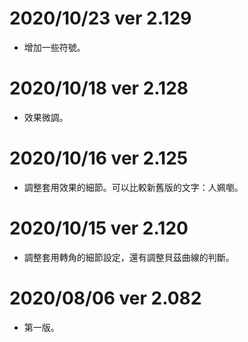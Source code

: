 # 2020/10/23 ver 2.129
* 增加一些符號。

# 2020/10/18 ver 2.128
* 效果微調。

# 2020/10/16 ver 2.125
* 調整套用效果的細節。可以比較新舊版的文字：人姵嚠。

# 2020/10/15 ver 2.120
* 調整套用轉角的細節設定，還有調整貝茲曲線的判斷。

# 2020/08/06 ver 2.082
* 第一版。

